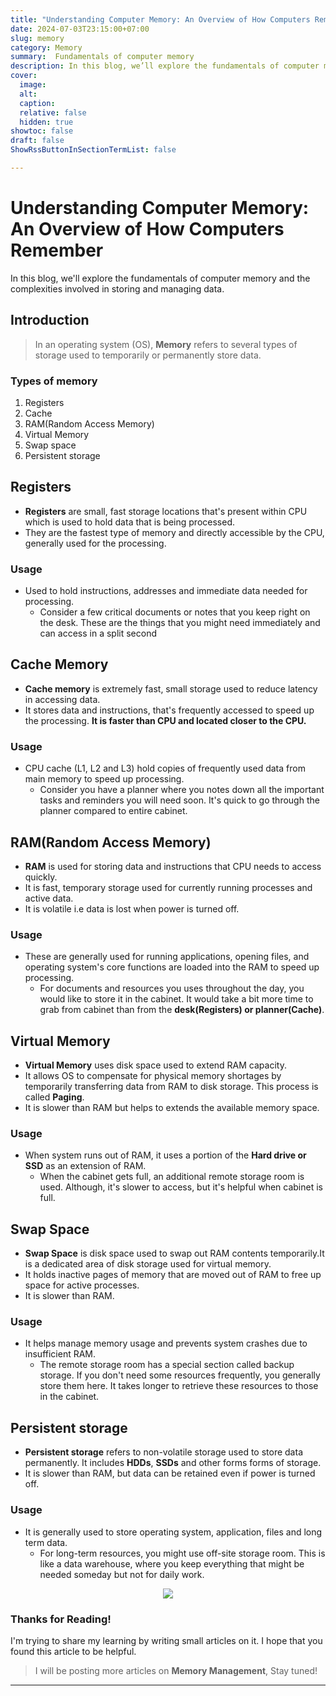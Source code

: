 ```yaml
---
title: "Understanding Computer Memory: An Overview of How Computers Remember"
date: 2024-07-03T23:15:00+07:00
slug: memory
category: Memory 
summary:  Fundamentals of computer memory
description: In this blog, we’ll explore the fundamentals of computer memory and the complexities involved in storing and managing data.
cover:
  image:
  alt: 
  caption: 
  relative: false
  hidden: true
showtoc: false
draft: false
ShowRssButtonInSectionTermList: false

---
```


# Understanding Computer Memory: An Overview of How Computers Remember

In this blog, we'll explore the fundamentals of computer memory and the complexities involved in storing and managing data.

## Introduction
> In an operating system (OS), **Memory** refers to several types of storage used to temporarily or permanently store data.

### Types of memory
1. Registers
2. Cache
3. RAM(Random Access Memory)
4. Virtual Memory
5. Swap space
6. Persistent storage

## Registers

- **Registers** are small, fast storage locations that's present within CPU which is used to hold data 
that is being processed. 
- They are the fastest type of memory and directly accessible by the CPU, generally used for the processing.

### Usage

- Used to hold instructions, addresses and immediate data needed for processing.
  - Consider a few critical documents or notes that you keep right on the desk. These are the things 
  that you might need immediately and can access in a split second

## Cache Memory

- **Cache memory** is extremely fast, small storage used to reduce latency in accessing data.
- It stores data and instructions, that's frequently accessed to speed up the processing. **It is faster than
  CPU and located closer to the CPU.**

### Usage 

- CPU cache (L1, L2 and L3) hold copies of frequently used data from main memory to speed up processing.
  - Consider you have a planner where you notes down all the important tasks and reminders you will need soon.
    It's quick to go through the planner compared to entire cabinet.

## RAM(Random Access Memory)

- **RAM** is used for storing data and instructions that CPU needs to access quickly. 
- It is fast, temporary storage used for currently running processes and active data.
- It is volatile i.e data is lost when power is turned off.

### Usage

- These are generally used for running applications, opening files, and operating system's core
  functions are loaded into the RAM to speed up processing.
  - For documents and resources you uses throughout the day, you would like to store it in the cabinet.
    It would take a bit more time to grab from cabinet than from the **desk(Registers) or planner(Cache)**.

## Virtual Memory

- **Virtual Memory** uses disk space used to extend RAM capacity. 
- It allows OS to compensate for physical memory shortages by temporarily transferring data from RAM to disk storage. 
This process is called **Paging**.
- It is slower than RAM but helps to extends the available memory space.

### Usage

- When system runs out of RAM, it uses a portion of the **Hard drive or SSD** as an extension of RAM.
  - When the cabinet gets full, an additional remote storage room is used. Although, it's slower to access,
    but it's helpful when cabinet is full.

## Swap Space

- **Swap Space** is disk space used to swap out RAM contents temporarily.It is a dedicated area of disk
  storage used for virtual memory.
- It holds inactive pages of memory that are moved out of RAM to free up space for active processes.
- It is slower than RAM.

### Usage 

- It helps manage memory usage and prevents system crashes due to insufficient RAM.
  - The remote storage room has a special section called backup storage. If you don't need some resources
    frequently, you generally store them here. It takes longer to retrieve these resources to those in the cabinet.

## Persistent storage

- **Persistent storage** refers to non-volatile storage used to store data permanently. It includes **HDDs**, **SSDs** and other forms
  forms of storage.
- It is slower than RAM, but data can be retained even if power is turned off.

### Usage

- It is generally used to store operating system, application, files and long term data. 
  - For long-term resources, you might use off-site storage room. This is like a data warehouse, where you keep everything that might be needed someday but not for daily work.

<p align="center">
<img src="/images/memory.png"/>
</p>

### Thanks for Reading!

I'm trying to share my learning by writing small articles on it. I hope that you found this article to be helpful.

> I will be posting more articles on **Memory Management**, Stay tuned!


---